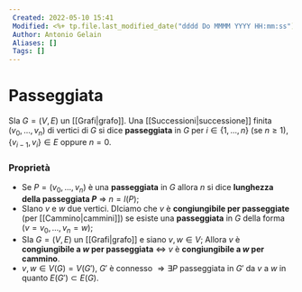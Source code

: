 ```yaml
---
 Created: 2022-05-10 15:41
 Modified: <%+ tp.file.last_modified_date("dddd Do MMMM YYYY HH:mm:ss") %>
 Author: Antonio Gelain
 Aliases: []
 Tags: []
---
```


# Passeggiata
SIa $G = (V, E)$ un [[Grafi|grafo]].
Una [[Successioni|successione]] finita $(v_{0}, ..., v_{n})$ di vertici di $G$ si dice **passeggiata** in $G$ per $i \in \{ 1, ..., n \}$ (se $n \ge 1$), $\{ v_{i-1}, v_{i} \} \in E$ oppure $n = 0$.

### Proprietà
- Se $P = (v_{0}, ..., v_{n})$ è una **passeggiata** in $G$ allora $n$ si dice **lunghezza della passeggiata $P$** => $n = l(P)$;
- SIano $v$ e $w$ due vertici.
  DIciamo che $v$ è **congiungibile per passeggiate** (per [[Cammino|cammini]]) se esiste una **passeggiata** in $G$ della forma $(v = v_{0}, ..., v_{n} = w)$;
- SIa $G = (V, E)$ un [[Grafi|grafo]] e siano $v, w \in V$;
  Allora $v$ è **congiungibile a $w$ per passeggiata** $\iff$ $v$ è **congiungibile a $w$ per cammino**.
- $v, w \in V(G) = V(G')$, $G' \text{ è connesso } \Rightarrow \exists P$ passeggiata in $G'$ da $v$ a $w$ in quanto $E(G') \subset E(G)$.